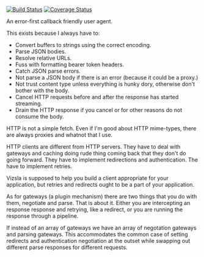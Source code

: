 [![Build Status](https://travis-ci.org/bigeasy/vizsla.svg?branch=master)](https://travis-ci.org/bigeasy/vizsla) [![Coverage Status](https://coveralls.io/repos/bigeasy/vizsla/badge.svg?branch=master&service=github)](https://coveralls.io/github/bigeasy/vizsla?branch=master)

An error-first callback friendly user agent.

This exists because I always have to:

 * Convert buffers to strings using the correct encoding.
 * Parse JSON bodies.
 * Resolve relative URLs.
 * Fuss with formatting bearer token headers.
 * Catch JSON parse errors.
 * Not parse a JSON body if there is an error (because it could be a proxy.)
 * Not trust content type unless everything is hunky dory, otherwise don't
 bother with the body.
 * Cancel HTTP requests before and after the response has started streaming.
 * Drain the HTTP response if you cancel or for other reasons do not consume the
 body.

HTTP is not a simple fetch. Even if I'm good about HTTP mime-types, there are
always proxies and whatnot that I use.

HTTP clients are different from HTTP servers. They have to deal with gateways
and caching doing rude thing coming back that they don't do going forward. They
have to implement redirections and authentication. The have to implement
retries.

Vizsla is supposed to help you build a client appropriate for your application,
but retries and redirects ought to be a part of your application.

As for gateways (a plugin mechanism) there are two things that you do with them,
negotiate and parse. That is about it. Either you are intercepting an response
response and retrying, like a redirect, or you are running the response through
a pipeline.

If instead of an array of gateways we have an array of negotation gateways and
parsing gateways. This accommodates the common case of setting redirects and
authentication negotiation at the outset while swapping out different parse
responses for different requests.
